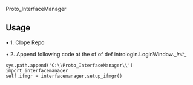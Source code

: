 Proto_InterfaceManager
## Usage
   •  1. Clope Repo 
   
   •  2. Append following code at the of of def intrologin.LoginWindow.\__init__
```
sys.path.append('C:\\Proto_InterfaceManager\\')
import interfacemanager
self.ifmgr = interfacemanager.setup_ifmgr()
```
